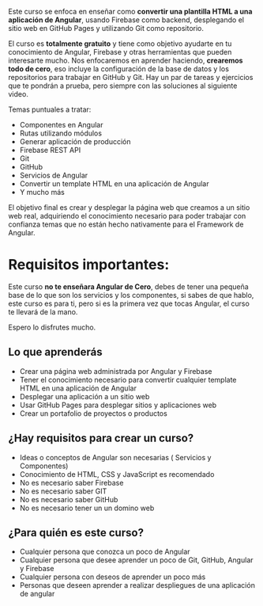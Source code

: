 Este curso se enfoca en enseñar como **convertir una plantilla HTML a una aplicación de Angular**, usando Firebase como backend, desplegando el sitio web en GitHub Pages y utilizando Git como repositorio.

El curso es **totalmente gratuito** y tiene como objetivo ayudarte en tu conocimiento de Angular, Firebase y otras herramientas que pueden interesarte mucho. Nos enfocaremos en aprender haciendo, **crearemos todo de cero**, eso incluye la configuración de la base de datos y los repositorios para trabajar en GitHub y Git. Hay un par de tareas y ejercicios que te pondrán a prueba, pero siempre con las soluciones al siguiente video.

Temas puntuales a tratar:
* Componentes en Angular
* Rutas utilizando módulos
* Generar aplicación de producción
* Firebase REST API
* Git
* GitHub
* Servicios de Angular
* Convertir un template HTML en una aplicación de Angular
* Y mucho más

El objetivo final es crear y desplegar la página web que creamos a un sitio web real, adquiriendo el conocimiento necesario para poder trabajar con confianza temas que no están hecho nativamente para el Framework de Angular.

# Requisitos importantes:

Este curso **no te enseñara Angular de Cero**, debes de tener una pequeña base de lo que son los servicios y los componentes, si sabes de que hablo, este curso es para ti, pero si es la primera vez que tocas Angular, el curso te llevará de la mano.

Espero lo disfrutes mucho.

## Lo que aprenderás
* Crear una página web administrada por Angular y Firebase
* Tener el conocimiento necesario para convertir cualquier template HTML en una aplicación de Angular
* Desplegar una aplicación a un sitio web
* Usar GitHub Pages para desplegar sitios y aplicaciones web
* Crear un portafolio de proyectos o productos

## ¿Hay requisitos para crear un curso?
* Ideas o conceptos de Angular son necesarias ( Servicios y Componentes)
* Conocimiento de HTML, CSS y JavaScript es recomendado
* No es necesario saber Firebase
* No es necesario saber GIT
* No es necesario saber GitHub
* No es necesario tener un un domino web

## ¿Para quién es este curso?
* Cualquier persona que conozca un poco de Angular
* Cualquier persona que desee aprender un poco de Git, GitHub, Angular y Firebase
* Cualquier persona con deseos de aprender un poco más
* Personas que deseen aprender a realizar despliegues de una aplicación de angular
